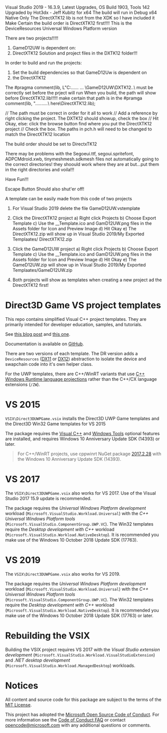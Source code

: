 Visual Studio 2019 - 16.3.9, Latest Upgrades, OS Build 1903, Tools 142
Upgraded by Hot3dx - Jeff Kubitz for x64
The build will run in Debug x64 Native Only
The DirectXTK12 lib is not from the XDK so I have included it
Make Certain the build order is DirectXTK12 first!!!!
This is the DeviceResources Universal Windows Platform version

There are two  projects!!!!!
1) GameD12UW is dependent on:
2) DirectXTK12 Solution and project files in the DXTK12 folder!!!


In order to build and run the projects:
1) Set the build dependencies so that GameD12Uw is dependent on 
2) the DirectXTK12

The #pragma comment(lib, L"C:..\..\.. ... \GameD12UW\DXTK12\..\ must be correctly set before the prject will run
When you build, the path will show before DirectXTK12.lib!!!!!
make certain that path is in the #pramga comment(lib, "..\..\..\..\..\ here\DirectXTK12.lib);

// The path must be correct in order for it all to work
// Add a reference by right clicking the project. The DXTK12 should showup, check the box 
// Hit Okay, else: click the browse button find where you put the DirectXTK12 project
// Check the box. The paths in pch.h will need to be changed to match the DirectXTK12 location

The build order should be set to DirectxTK12

There may be problems with the Segoeui.ttf, segoui.spritefont, ADPCMdroid.xwb, tinymeshmesh.sdkmesh files not automatically going to the correct directories! they shoould work where they are at but...put them in the right directories and voila!!!

Have Fun!!!

Escape Button Should also shut'er off!

A template can be easily made from this code of two projects

1) For Visual Studio 2019 delete  the file GameD12UW.vstemplate
2) Click the DirectXTK12 project
    a) Right click Projects
    b) Choose Export Template
    c) Use the __Template.ico and GamD12UW.png files in the Assets folder for Icon and Preview Image
    d) Hit Okay
    e) The DirectXTK12.zip will show up in Visual Studio 2019/My Exported Templaates/ DirectXTK12.zip
   
3) Click the GameD12UW project
    a) Right click Projects
    b) Choose Export Template
    c) Use the __Template.ico and GamD12UW.png files in the Assets folder for Icon and Preview Image
    d) Hit Okay
    e) The GameD12UW.zip will show up in Visual Studio 2019/My Exported Templaates/GameD12UW.zip
    
4) Both projects will show as templates when creating a new project ad the DirectXTK12 first!



# Direct3D Game VS project templates
This repo contains simplified Visual C++ project templates. They are primarily intended for developer education, samples, and tutorials.

See [this blog post](https://walbourn.github.io/direct3d-win32-game-visual-studio-template/) and [this one](https://walbourn.github.io/direct3d-game-visual-studio-templates-redux/).

Documentation is available on [GitHub](https://github.com/walbourn/directx-vs-templates/wiki).

There are two versions of each template. The DR version adds a ``DeviceResources`` ([DX11](https://github.com/Microsoft/DirectXTK/wiki/DeviceResources) or [DX12](https://github.com/Microsoft/DirectXTK12/wiki/DeviceResources)) abstraction to isolate the device and swapchain code into it's own helper class.

For the UWP templates, there are C++/WinRT variants that use [C++ Windows Runtime language projections](https://docs.microsoft.com/en-us/windows/uwp/cpp-and-winrt-apis/) rather than the C++/CX language extensions (``/ZW``).

# VS 2015
``VSIX\Direct3DUWPGame.vsix`` installs the Direct3D UWP Game templates and the Direct3D Win32 Game templates for VS 2015

The package requires the [Visual C++](https://devblogs.microsoft.com/cppblog/setup-changes-in-visual-studio-2015-affecting-c-developers/) and [Windows Tools](https://devblogs.microsoft.com/cppblog/developing-for-windows-10-with-visual-c-2015/) optional features are installed, and requires Windows 10 Anniversary Update SDK (14393) or later.

> For C++/WinRT projects, use cppwinrt NuGet package [2017.2.28](https://www.nuget.org/packages/cppwinrt/2017.2.28.4) with the Windows 10 Anniversary Update SDK (14393).

# VS 2017
The ``VSIX\Direct3DUWPGame.vsix`` also works for VS 2017. Use of the Visual Studio 2017 15.9 update is recommended.

The package requires the *Universal Windows Platform development* workload (``Microsoft.VisualStudio.Workload.Universal``) with the *C++ Universal Windows Platform tools* (``Microsoft.VisualStudio.ComponentGroup.UWP.VC``). The Win32 templates require the *Desktop development with C++* workload (``Microsoft.VisualStudio.Workload.NativeDesktop``). It is recommended you make use of the Windows 10 October 2018 Update SDK (17763).

# VS 2019
The ``VSIX\Direct3DUWPGame.vsix`` also works for VS 2019.

The package requires the *Universal Windows Platform development* workload (``Microsoft.VisualStudio.Workload.Universal``) with the *C++ Universal Windows Platform tools* (``Microsoft.VisualStudio.ComponentGroup.UWP.VC``). The Win32 templates require the *Desktop development with C++* workload (``Microsoft.VisualStudio.Workload.NativeDesktop``). It is recommended you make use of the Windows 10 October 2018 Update SDK (17763) or later.

# Rebuilding the VSIX
Building the VSIX project requires VS 2017 with the *Visual Studio extension development* (``Microsoft.VisualStudio.Workload.VisualStudioExtension``) and *.NET desktop development* (``Microsoft.VisualStudio.Workload.ManagedDesktop``) workloads.

# Notices
All content and source code for this package are subject to the terms of the [MIT License](http://opensource.org/licenses/MIT).

This project has adopted the [Microsoft Open Source Code of Conduct](https://opensource.microsoft.com/codeofconduct/). For more information see the [Code of Conduct FAQ](https://opensource.microsoft.com/codeofconduct/faq/) or contact [opencode@microsoft.com](mailto:opencode@microsoft.com) with any additional questions or comments.
